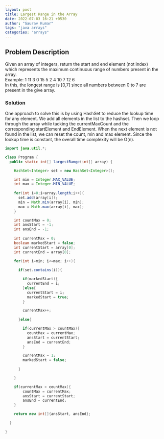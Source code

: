 ```yaml
---
layout: post
title: Largest Range in the Array
date: 2022-07-03 16:21 +0530
author: "Gaurav Kumar"
tags: "java arrays"
categories: "arrays"
---
```


## Problem Description

Given an array of integers, return the start and end element (not index) which represents the maximum continuous range of numbers present in the array.  
Example: 1 11 3 0 15 5 2 4 10 7 12 6  
In this, the longest range is [0,7] since all numbers between 0 to 7 are present in the give array.

### Solution

One approach to solve this is by using HashSet to reduce the lookup time for any element. We add all elements in the list to the hashset. Then we loop through the array while tacking the currentMaxCount and the corresponding startElement and EndElement. When the next element is not found in the list, we can reset the count, min and max element. Since the lookup time is constant, the overall time complexity will be O(n).

```java
import java.util.*;

class Program {
  public static int[] largestRange(int[] array) {

    HashSet<Integer> set = new HashSet<Integer>();

    int min = Integer.MAX_VALUE;
    int max = Integer.MIN_VALUE;
    
    for(int i=0;i<array.length;i++){
      set.add(array[i]);
      min = Math.min(array[i], min);
      max = Math.max(array[i], max);
    }

    int countMax = 0;
    int ansStart = -1;
    int ansEnd = -1;
    
    int currentMax = 0;
    boolean markedStart = false;
    int currentStart = array[0];
    int currentEnd = array[0];
    
    for(int i=min; i<=max; i++){

      if(set.contains(i)){

        if(markedStart){
          currentEnd = i;
        }else{
          currentStart = i;
          markedStart = true;
        }

        currentMax++;
        
      }else{

        if(currentMax > countMax){
          countMax = currentMax;
          ansStart = currentStart;
          ansEnd = currentEnd;
        }

        currentMax = 1;
        markedStart = false;
        
      }

    }

    if(currentMax > countMax){
        countMax = currentMax;
        ansStart = currentStart;
        ansEnd = currentEnd;
    }

    return new int[]{ansStart, ansEnd};

  }
  
}
```
